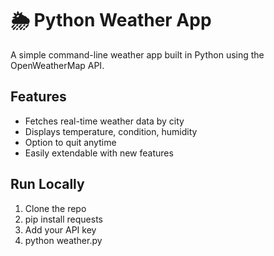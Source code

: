 # 🌦️ Python Weather App

A simple command-line weather app built in Python using the OpenWeatherMap API.

## Features
- Fetches real-time weather data by city
- Displays temperature, condition, humidity
- Option to quit anytime
- Easily extendable with new features

## Run Locally
1. Clone the repo
2. pip install requests
3. Add your API key
4. python weather.py